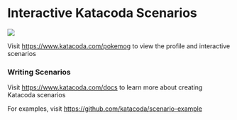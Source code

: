# Interactive Katacoda Scenarios

[![](http://shields.katacoda.com/katacoda/pokemog/count.svg)](https://www.katacoda.com/pokemog "Get your profile on Katacoda.com")

Visit https://www.katacoda.com/pokemog to view the profile and interactive scenarios

### Writing Scenarios
Visit https://www.katacoda.com/docs to learn more about creating Katacoda scenarios

For examples, visit https://github.com/katacoda/scenario-example
